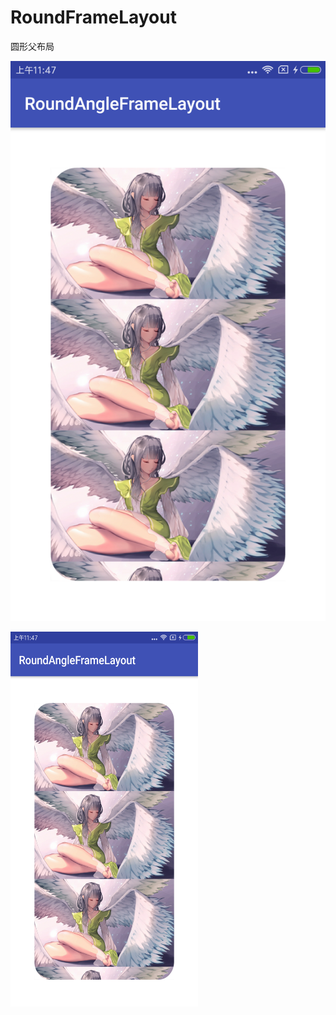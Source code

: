 # RoundFrameLayout
圆形父布局

![](https://github.com/EyreGe/RoundFrameLayout/blob/master/app/src/main/res/drawable/xiaoguo.png) 

<img src="https://github.com/EyreGe/RoundFrameLayout/blob/master/app/src/main/res/drawable/xiaoguo.png" width="300" height="600" alt="效果图"/>
